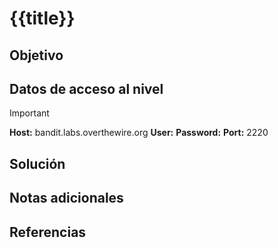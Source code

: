 # {{title}}
## Objetivo
## Datos de acceso al nivel

> [!IMPORTANT]
> **Host:** bandit.labs.overthewire.org
> **User:** 
> **Password:**
> **Port:**  2220
## Solución
## Notas adicionales
## Referencias